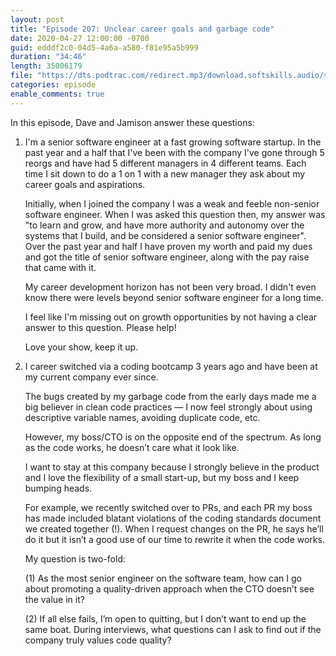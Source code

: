 ```yaml
---
layout: post
title: "Episode 207: Unclear career goals and garbage code"
date: 2020-04-27 12:00:00 -0700
guid: edddf2c0-04d5-4a6a-a580-f81e95a5b999
duration: "34:46"
length: 35006179
file: "https://dts.podtrac.com/redirect.mp3/download.softskills.audio/sse-207.mp3"
categories: episode
enable_comments: true
---
```


In this episode, Dave and Jamison answer these questions:

1. I'm a senior software engineer at a fast growing software startup. In the past year and a half that I've been with the company I've gone through 5 reorgs and have had 5 different managers in 4 different teams. Each time I sit down to do a 1 on 1 with a new manager they ask about my career goals and aspirations.
   
   Initially, when I joined the company I was a weak and feeble non-senior software engineer. When I was asked this question then, my answer was "to learn and grow, and have more authority and autonomy over the systems that I build, and be considered a senior software engineer". Over the past year and half I have proven my worth and paid my dues and got the title of senior software engineer, along with the pay raise that came with it.
   
   My career development horizon has not been very broad. I didn't even know there were levels beyond senior software engineer for a long time.
   
   I feel like I'm missing out on growth opportunities by not having a clear answer to this question. Please help!
   
   Love your show, keep it up.


2. I career switched via a coding bootcamp 3 years ago and have been at my current company ever since.
   
   The bugs created by my garbage code from the early days made me a big believer in clean code practices — I now feel strongly about using descriptive variable names, avoiding duplicate code, etc.
   
   However, my boss/CTO is on the opposite end of the spectrum. As long as the code works, he doesn’t care what it look like.
   
   I want to stay at this company because I strongly believe in the product and I love the flexibility of a small start-up, but my boss and I keep bumping heads.
   
   For example, we recently switched over to PRs, and each PR my boss has made included blatant violations of the coding standards document we created together (!). When I request changes on the PR, he says he’ll do it but it isn’t a good use of our time to rewrite it when the code works.
   
   My question is two-fold:
   
   (1) As the most senior engineer on the software team, how can I go about promoting a quality-driven approach when the CTO doesn’t see the value in it?
   
   (2) If all else fails, I’m open to quitting, but I don’t want to end up the same boat. During interviews, what questions can I ask to find out if the company truly values code quality?
